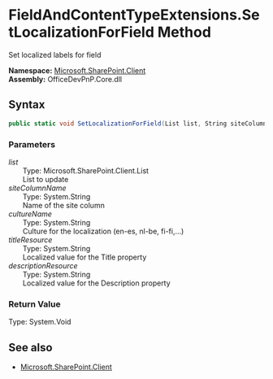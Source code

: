 # FieldAndContentTypeExtensions.SetLocalizationForField Method  
Set localized labels for field  

**Namespace:** [Microsoft.SharePoint.Client](Microsoft.SharePoint.Client.md)  
**Assembly:** OfficeDevPnP.Core.dll  
## Syntax
```C#
public static void SetLocalizationForField(List list, String siteColumnName, String cultureName, String titleResource, String descriptionResource)
```
### Parameters
*list*  
&emsp;&emsp;Type: Microsoft.SharePoint.Client.List  
&emsp;&emsp;List to update  
*siteColumnName*  
&emsp;&emsp;Type: System.String  
&emsp;&emsp;Name of the site column  
*cultureName*  
&emsp;&emsp;Type: System.String  
&emsp;&emsp;Culture for the localization (en-es, nl-be, fi-fi,...)  
*titleResource*  
&emsp;&emsp;Type: System.String  
&emsp;&emsp;Localized value for the Title property  
*descriptionResource*  
&emsp;&emsp;Type: System.String  
&emsp;&emsp;Localized value for the Description property  
### Return Value
Type: System.Void  

## See also
- [Microsoft.SharePoint.Client](Microsoft.SharePoint.Client.md)
